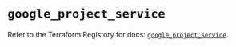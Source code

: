 # `google_project_service`

Refer to the Terraform Registory for docs: [`google_project_service`](https://registry.terraform.io/providers/hashicorp/google-beta/4.65.0/docs/resources/google_project_service).
